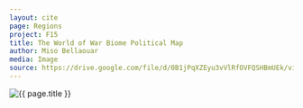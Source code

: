 ```yaml
---
layout: cite
page: Regions
project: F15
title: The World of War Biome Political Map
author: Miso Bellaouar
media: Image
source: https://drive.google.com/file/d/0B1jPqXZEyu3vVlRfOVFQSHBmUEk/view?usp=sharing
---
```

![{{ page.title }}](/projects/F15/regions/warmapbiomepolitical.png)
